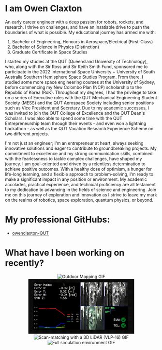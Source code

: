 # I am Owen Claxton
An early career engineer with a deep passion for robots, rockets, and research. I thrive on challenges, and have an insatiable drive to push the boundaries of what is possible. My educational journey has armed me with:
1. Bachelor of Engineering, Honours in Aerospace/Electrical (First-Class)
2. Bachelor of Science in Physics (Distinction)
3. Graduate Certificate in Space Studies

I started my studies at the QUT (Queensland University of Technology), who, along with the Sir Ross and Sir Keith Smith Fund, sponsored me to participate in the 2022 International Space University + University of South Australia Southern Hemisphere Space Studies Program. From there, I studied some more space engineering courses at the University of Sydney, before commencing my New Colombo Plan (NCP) scholarship to the Republic of Korea (RoK). Throughout my degrees, I had the privilege to take on a series of Executive roles with the QUT Mechanical Engineering Student Society (MESS) and the QUT Aerospace Society including senior positions such as Vice President and Secretary. Due to my academic successes, I was invited to join the QUT College of Excellence and the QUT Dean's Scholars. I was also able to spend some time with the QUT Entrepreneurship team through their events - and even won a lightning hackathon - as well as the QUT Vacation Research Experience Scheme on two different projects. 

I'm not just an engineer; I'm an entrepreneur at heart, always seeking innovative solutions and eager to contribute to groundbreaking projects. My commitment to excellence and my strong communication skills, combined with the fearlessness to tackle complex challenges, have shaped my journey. I am goal-oriented and driven by a relentless determination to achieve positive outcomes. With a healthy dose of optimism, a hunger for life-long learning, and a flexible approach to problem-solving, I'm ready to make a significant impact in any position or environment. My academic accolades, practical experience, and technical proficiency are all testament to my dedication to advancing in the fields of science and engineering. Join me on this journey of exploration and innovation as I strive to leave my mark on the realms of robotics, space exploration, quantum physics, or beyond.

# My professional GitHubs:
* [owenclaxton-QUT](https://github.com/owenclaxton-QUT)

# What have I been working on recently?
<p align="center">
  <img src="https://raw.githubusercontent.com/owenclaxton/owenclaxton/main/outdoor_mapping_example.gif" alt="Outdoor Mapping GIF" width=350 />
  <img src="https://raw.githubusercontent.com/owenclaxton/owenclaxton/main/VPR_SAD_testing.gif" alt="Visual Place Recognition HMI GIF" width=350  />
  <img src="https://raw.githubusercontent.com/owenclaxton/owenclaxton/main/scanmatch_example.gif" alt="Scan-matching with a 3D LiDAR (VLP-16) GIF" width=350 />
  <img src="https://raw.githubusercontent.com/owenclaxton/owenclaxton/main/Full_Simulation_Environment.gif" alt="Full simulation environment GIF" width=350 />
</p>
